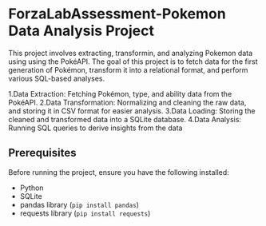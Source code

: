 # ForzaLabAssessment-Pokemon Data Analysis Project

This project involves extracting, transformin, and analyzing Pokemon data using using the PokéAPI. The goal of this project is to fetch data for the first generation of Pokémon, transform it into a relational format, and perform various SQL-based analyses.

1.Data Extraction: Fetching Pokémon, type, and ability data from the PokéAPI.
2.Data Transformation: Normalizing and cleaning the raw data, and storing it in CSV format for easier analysis.
3.Data Loading: Storing the cleaned and transformed data into a SQLite database.
4.Data Analysis: Running SQL queries to derive insights from the data

## Prerequisites

Before running the project, ensure you have the following installed:

- Python
- SQLite
- pandas library (`pip install pandas`)
- requests library (`pip install requests`)


